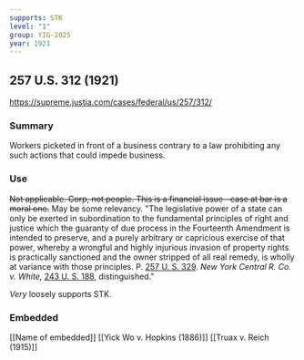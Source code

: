 ```yaml
---
supports: STK
level: "1"
group: YIG-2025
year: 1921
---
```

## 257 U.S. 312 (1921)

https://supreme.justia.com/cases/federal/us/257/312/

### Summary

Workers picketed in front of a business contrary to a law prohibiting any such actions that could impede business. 

### Use

~~Not applicable. Corp, not people. This is a financial issue--case at bar is a moral one.~~
May be some relevancy. 
"The legislative power of a state can only be exerted in subordination to the fundamental principles of right and justice which the guaranty of due process in the Fourteenth Amendment is intended to preserve, and a purely arbitrary or capricious exercise of that power, whereby a wrongful and highly injurious invasion of property rights is practically sanctioned and the owner stripped of all real remedy, is wholly at variance with those principles. P. [257 U. S. 329](https://supreme.justia.com/cases/federal/us/257/312/#329). _New York Central R. Co. v. White,_ [243 U. S. 188](https://supreme.justia.com/cases/federal/us/243/188/), distinguished."

*Very* loosely supports STK.

### Embedded

[[Name of embedded]]
[[Yick Wo v. Hopkins (1886)]]
[[Truax v. Reich (1915)]]
